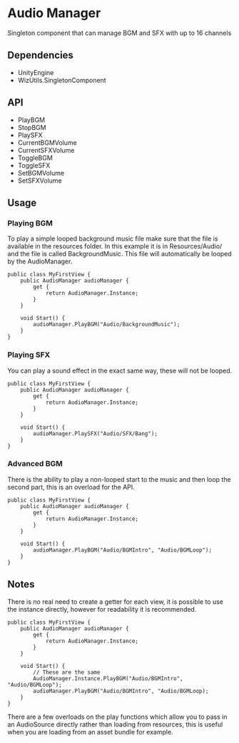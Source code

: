 # Audio Manager
Singleton component that can manage BGM and SFX with up to 16 channels

## Dependencies
* UnityEngine
* WizUtils.SingletonComponent

## API
* PlayBGM
* StopBGM
* PlaySFX
* CurrentBGMVolume
* CurrentSFXVolume
* ToggleBGM
* ToggleSFX
* SetBGMVolume
* SetSFXVolume

## Usage
### Playing BGM
To play a simple looped background music file make sure that the file is available in the resources folder.  In this example it is in Resources/Audio/ and the file is called BackgroundMusic.  This file will automatically be looped by the AudioManager.

```
public class MyFirstView {
	public AudioManager audioManager {
		get {
			return AudioManager.Instance;
		}
	}
	
	void Start() {
		audioManager.PlayBGM("Audio/BackgroundMusic");
	}
}
```

### Playing SFX
You can play a sound effect in the exact same way, these will not be looped.
```
public class MyFirstView {
	public AudioManager audioManager {
		get {
			return AudioManager.Instance;
		}
	}
	
	void Start() {
		audioManager.PlaySFX("Audio/SFX/Bang");
	}
}
```

### Advanced BGM
There is the ability to play a non-looped start to the music and then loop the second part, this is an overload for the API.
```
public class MyFirstView {
	public AudioManager audioManager {
		get {
			return AudioManager.Instance;
		}
	}
	
	void Start() {
		audioManager.PlayBGM("Audio/BGMIntro", "Audio/BGMLoop");
	}
}
```

## Notes
There is no real need to create a getter for each view, it is possible to use the instance directly, however for readability it is recommended.
```
public class MyFirstView {
	public AudioManager audioManager {
		get {
			return AudioManager.Instance;
		}
	}
	
	void Start() {
		// These are the same
		AudioManager.Instance.PlayBGM("Audio/BGMIntro", "Audio/BGMLoop");
		audioManager.PlayBGM("Audio/BGMIntro", "Audio/BGMLoop);
	}
}
```

There are a few overloads on the play functions which allow you to pass in an AudioSource directly rather than loading from resources, this is useful when you are loading from an asset bundle for example.